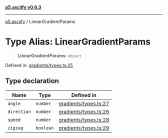 [**p5.asciify v0.6.3**](../README.md)

***

[p5.asciify](../globals.md) / LinearGradientParams

# Type Alias: LinearGradientParams

> **LinearGradientParams**: `object`

Defined in: [gradients/types.ts:25](https://github.com/humanbydefinition/p5-asciify/blob/e5bd0bdb193d5c7e333d8222e5239ed4033224f2/src/lib/gradients/types.ts#L25)

## Type declaration

| Name | Type | Defined in |
| ------ | ------ | ------ |
| <a id="angle"></a> `angle` | `number` | [gradients/types.ts:27](https://github.com/humanbydefinition/p5-asciify/blob/e5bd0bdb193d5c7e333d8222e5239ed4033224f2/src/lib/gradients/types.ts#L27) |
| <a id="direction"></a> `direction` | `number` | [gradients/types.ts:26](https://github.com/humanbydefinition/p5-asciify/blob/e5bd0bdb193d5c7e333d8222e5239ed4033224f2/src/lib/gradients/types.ts#L26) |
| <a id="speed"></a> `speed` | `number` | [gradients/types.ts:28](https://github.com/humanbydefinition/p5-asciify/blob/e5bd0bdb193d5c7e333d8222e5239ed4033224f2/src/lib/gradients/types.ts#L28) |
| <a id="zigzag"></a> `zigzag` | `boolean` | [gradients/types.ts:29](https://github.com/humanbydefinition/p5-asciify/blob/e5bd0bdb193d5c7e333d8222e5239ed4033224f2/src/lib/gradients/types.ts#L29) |
